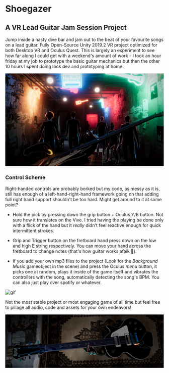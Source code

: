 # Shoegazer
## A VR Lead Guitar Jam Session Project 

Jump inside a nasty dive bar and jam out to the beat of your favourite songs on a lead guitar. Fully Open-Source Unity 2019.2 VR project optimized for both Desktop VR and Oculus Quest. This is largely an experiment to see how far along I could get with a weekend's amount of work - I took an hour friday at my job to prototype the basic guitar mechanics but then the other 10 hours I spent doing look dev and prototyping at home.

![header](images/header.png)

### Control Scheme

Right-handed controls are probably borked but my code, as messy as it is, still has enough of a left-hand-right-hand framework going on that adding full right hand support shouldn't be too hard. Might get around to it at some point?

- Hold the pick by pressing down the grip button + Oculus Y/B button. Not sure how it translates on the Vive. I tried having the playing be done only with a flick of the hand but it *really* didn't feel reactive enough for quick intermittent strokes.

- Grip and Trigger button on the fretboard hand press down on the low and high E string respectively. You can move your hand across the fretboard to change notes (that's how guitar works afaik 🤔).

- If you add your own mp3 files to the project (Look for the *Background Music* gameobject in the scene) and press the Oculus *menu* button, it picks one at random, plays it inside of the game itself and vibrates the controllers with the song, automatically detecting the song's BPM. You can also just play over spotify or whatever.

![gif](images/gif.gif)

Not the most stable project or most engaging game of all time but feel free to pillage all audio, code and assets for your own endeavors!

![footer](images/footer.png)

